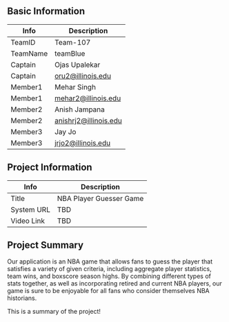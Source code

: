 ## Basic Information

|   Info      |        Description     |
| ----------- | ---------------------- |
| TeamID      |        Team-107        |
| TeamName    |         teamBlue       |
| Captain     |       Ojas Upalekar    |
| Captain     |  oru2@illinois.edu     |
| Member1     |        Mehar Singh     |
| Member1     |   mehar2@illinois.edu  |
| Member2     |        Anish Jampana   |
| Member2     |  anishrj2@illinois.edu |
| Member3     |         Jay Jo         |
| Member3     |   jrjo2@illinois.edu   |

## Project Information

|   Info      |        Description     |
| ----------- | ---------------------- |
|  Title      |         NBA Player Guesser Game            |
| System URL  |      TBD    |
| Video Link  |      TBD     |

## Project Summary

Our application is an NBA game that allows fans to guess the player that satisfies a variety of given criteria, including aggregate player statistics, team wins, and boxscore season highs. By combining different types of stats together, as well as incorporating retired and current NBA players, our game is sure to be enjoyable for all fans who consider themselves NBA historians.

This is a summary of the project!